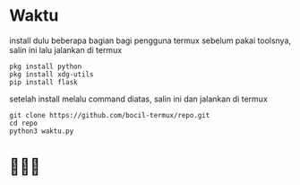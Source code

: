 # Waktu 

install dulu beberapa bagian bagi pengguna termux sebelum pakai toolsnya, salin ini lalu jalankan di termux
```
pkg install python
pkg install xdg-utils
pip install flask
```

setelah install melalu command diatas, salin ini dan jalankan di termux 
```
git clone https://github.com/bocil-termux/repo.git
cd repo
python3 waktu.py
```
# 🦊🦊🦊
